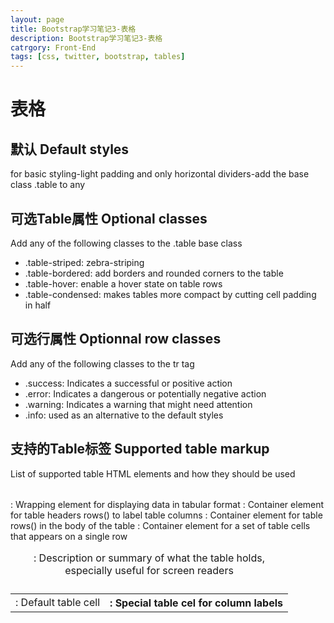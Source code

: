 ```yaml
---
layout: page
title: Bootstrap学习笔记3-表格
description: Bootstrap学习笔记3-表格
catrgory: Front-End
tags: [css, twitter, bootstrap, tables]
---
```


表格
===================

默认 Default styles
--------------------
for basic styling-light padding and only horizontal dividers-add the base class .table to any <table>

可选Table属性 Optional classes
---------------------------
Add any of the following classes to the .table base class

-	.table-striped: zebra-striping
-	.table-bordered: add borders and rounded corners to the table
-	.table-hover: enable a hover state on table rows
-	.table-condensed: makes tables more compact by cutting cell padding in half

可选行属性 Optionnal row classes
-----------------------------------
Add any of the following classes to the tr tag

-	.success: Indicates a successful or positive action
-	.error: Indicates a dangerous or potentially negative action
-	.warning: Indicates a warning that might need attention
-	.info: used as an alternative to the default styles

支持的Table标签 Supported table markup
--------------------------------------
List of supported table HTML elements and how they should be used
	<table>: Wrapping element for displaying data in tabular format 
	<thead>: Container element for table headers rows(<tr>) to label table columns
	<tbody>: Container element for table rows(<tr>) in the body of the table
	<tr>: Container element for a set of table cells that appears on a single row
	<td>: Default table cell
	<th>: Special table cel for column labels
	<caption>: Description or summary of what the table holds, especially useful for screen readers